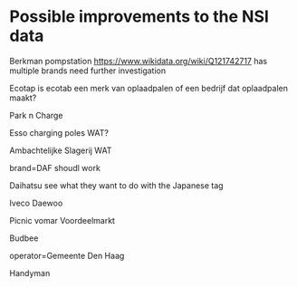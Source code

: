 
# Possible improvements to the NSI data

Berkman pompstation
<https://www.wikidata.org/wiki/Q121742717>
has multiple brands need further investigation

Ecotap
is ecotab een merk van oplaadpalen of een bedrijf dat oplaadpalen maakt?

Park n Charge

Esso charging poles
WAT?

Ambachtelijke Slagerij
WAT

brand=DAF
shoudl work

Daihatsu
see what they want to do with the Japanese tag

Iveco
Daewoo

Picnic
vomar Voordeelmarkt

Budbee


operator=Gemeente Den Haag


Handyman
